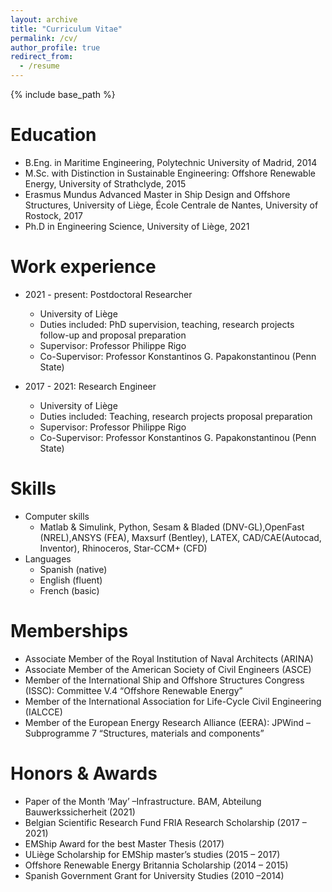 ```yaml
---
layout: archive
title: "Curriculum Vitae"
permalink: /cv/
author_profile: true
redirect_from:
  - /resume
---
```


{% include base_path %}

Education
======
* B.Eng. in Maritime Engineering, Polytechnic University of Madrid, 2014
* M.Sc. with Distinction in Sustainable Engineering: Offshore Renewable Energy, University of Strathclyde, 2015
* Erasmus Mundus Advanced Master in Ship Design and Offshore Structures, University of Liège, École Centrale de Nantes, University of Rostock, 2017
* Ph.D in Engineering Science, University of Liège, 2021

Work experience
======
* 2021 - present: Postdoctoral Researcher
  * University of Liège
  * Duties included: PhD supervision, teaching, research projects follow-up and proposal preparation
  * Supervisor: Professor Philippe Rigo
  * Co-Supervisor: Professor ‪Konstantinos G. Papakonstantinou (Penn State)

* 2017 - 2021: Research Engineer
  * University of Liège
  * Duties included: Teaching, research projects proposal preparation
  * Supervisor: Professor Philippe Rigo
  * Co-Supervisor: Professor ‪Konstantinos G. Papakonstantinou (Penn State)
  
Skills
======
* Computer skills
  * Matlab & Simulink, Python, Sesam & Bladed (DNV-GL),OpenFast (NREL),ANSYS (FEA), Maxsurf (Bentley), LATEX, CAD/CAE(Autocad, Inventor), Rhinoceros, Star-CCM+ (CFD) 
* Languages
  * Spanish (native)
  * English (fluent)
  * French (basic)
  
Memberships
======
 * Associate Member of the Royal Institution of Naval Architects (ARINA)
 * Associate Member of the American Society of Civil Engineers (ASCE) 
 * Member of the International Ship and Offshore Structures Congress (ISSC): Committee V.4 “Offshore Renewable Energy”
 * Member of the International Association for Life-Cycle Civil Engineering (IALCCE)
 * Member of the European Energy Research Alliance (EERA): JPWind – Subprogramme 7 “Structures, materials and components”
  
Honors & Awards
======
 * Paper of the Month ‘May’ –Infrastructure. BAM, Abteilung Bauwerkssicherheit (2021)
 * Belgian Scientific Research Fund FRIA Research Scholarship (2017 – 2021)
 * EMShip Award for the best Master Thesis (2017)
 * ULiège Scholarship for EMShip master’s studies (2015 – 2017)
 * Offshore Renewable Energy Britannia Scholarship (2014 – 2015)
 * Spanish Government Grant for University Studies (2010 –2014)
